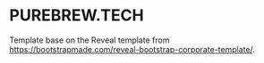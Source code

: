 # PUREBREW.TECH

Template base on the Reveal template from https://bootstrapmade.com/reveal-bootstrap-corporate-template/.